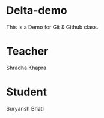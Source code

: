# Delta-demo
This is a Demo for Git &amp; Github class.

# Teacher
Shradha Khapra

# Student
Suryansh Bhati
